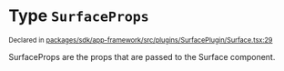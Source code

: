 # Type `SurfaceProps`
<sub>Declared in [packages/sdk/app-framework/src/plugins/SurfacePlugin/Surface.tsx:29](https://github.com/dxos/dxos/blob/bdc1200dc/packages/sdk/app-framework/src/plugins/SurfacePlugin/Surface.tsx#L29)</sub>


SurfaceProps are the props that are passed to the Surface component.



